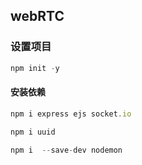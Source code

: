 ## webRTC


### 设置项目
```js
npm init -y
```

#### 安装依赖
```js
npm i express ejs socket.io
```

```js
npm i uuid
```

```js
npm i  --save-dev nodemon
```